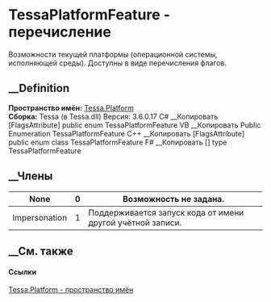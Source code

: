 # TessaPlatformFeature - перечисление
Возможности текущей платформы (операционной системы, исполняющей среды).
Доступны в виде перечисления флагов.
## __Definition
 **Пространство имён:** [Tessa.Platform](N_Tessa_Platform.htm)  
 **Сборка:** Tessa (в Tessa.dll) Версия: 3.6.0.17
C# __Копировать
    [FlagsAttribute]
    public enum TessaPlatformFeature
VB __Копировать
    <FlagsAttribute>
    Public Enumeration TessaPlatformFeature
C++ __Копировать
    [FlagsAttribute]
    public enum class TessaPlatformFeature
F# __Копировать
     [<FlagsAttribute>]
    type TessaPlatformFeature
##  __Члены
None| 0|  Возможность не задана.  
---|---|---  
Impersonation| 1|  Поддерживается запуск кода от имени другой учётной записи.  
## __См. также
#### Ссылки
[Tessa.Platform - пространство имён](N_Tessa_Platform.htm)
